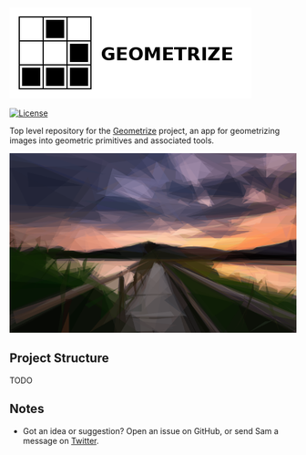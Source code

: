 [![Geometrize Top Level Repo Logo](https://github.com/Tw1ddle/geometrize-top-level-repo/blob/master/screenshots/logo.png?raw=true "Geometrize top level repo logo")](https://www.geometrize.co.uk/)

[![License](https://img.shields.io/badge/License-GPL%20v3-blue.svg?style=flat-square)](https://github.com/Tw1ddle/geometrize-top-level-repo/blob/master/LICENSE)

Top level repository for the [Geometrize](https://www.geometrize.co.uk/) project, an app for geometrizing images into geometric primitives and associated tools.

[![Geometrized Borrowdale](https://github.com/Tw1ddle/geometrize-top-level-repo/blob/master/screenshots/wooden_bridge.png?raw=true "Geometrized Wooden Bridge, 250 triangles")](https://www.geometrize.co.uk/)

## Project Structure

TODO

## Notes
 * Got an idea or suggestion? Open an issue on GitHub, or send Sam a message on [Twitter](https://twitter.com/Sam_Twidale).